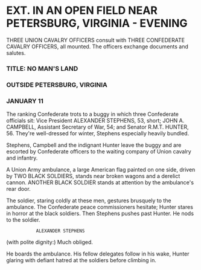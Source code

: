 # EXT. IN AN OPEN FIELD NEAR PETERSBURG, VIRGINIA - EVENING

THREE UNION CAVALRY OFFICERS consult with THREE CONFEDERATE
CAVALRY OFFICERS, all mounted. The officers exchange
documents and salutes.

### TITLE: NO MAN'S LAND

### OUTSIDE PETERSBURG, VIRGINIA

###			   JANUARY 11

The ranking Confederate trots to a buggy in which three
Confederate officials sit: Vice President ALEXANDER STEPHENS,
53, short; JOHN A. CAMPBELL, Assistant Secretary of War, 54;
and Senator R.M.T. HUNTER, 56. They're well-dressed for
winter, Stephens especially heavily bundled.

Stephens, Campbell and the indignant Hunter leave the buggy
and are escorted by Confederate officers to the waiting
company of Union cavalry and infantry.

A Union Army ambulance, a large American flag painted on one
side, driven by TWO BLACK SOLDIERS, stands near broken wagons
and a derelict cannon. ANOTHER BLACK SOLDIER stands at
attention by the ambulance's rear door.

The soldier, staring coldly at these men, gestures brusquely
to the ambulance. The Confederate peace commissioners
hesitate; Hunter stares in horror at the black soldiers. Then
Stephens pushes past Hunter. He nods to the soldier.

			   ALEXANDER STEPHENS
(with polite dignity:)
Much obliged.

He boards the ambulance. His fellow delegates follow in his
wake, Hunter glaring with defiant hatred at the soldiers
before climbing in.
